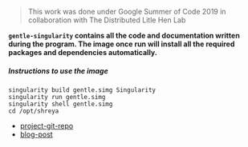 > This work was done under Google Summer of Code 2019 in collaboration with The Distributed Litle Hen Lab

**`gentle-singularity` contains all the code and documentation written during the program. The image once run will install all the required packages and dependencies automatically.**

##### Instructions to use the image
```
singularity build gentle.simg Singularity
singularity run gentle.simg
singularity shell gentle.simg
cd /opt/shreya
```

* [project-git-repo](https://github.com/shreya2111/gentle-labs)
* [blog-post](https://shreya2111.github.io/gsoc/report)



